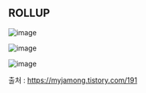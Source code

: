 ## ROLLUP


![image](https://user-images.githubusercontent.com/57666307/177911370-e0afd598-2595-46a9-aef2-4b523c969553.png)


![image](https://user-images.githubusercontent.com/57666307/177911411-36be3a97-1f8c-4439-9b87-fb2dce7ae3e7.png)

![image](https://user-images.githubusercontent.com/57666307/177911494-88f62809-d049-4e3f-8966-733245aba1a0.png)


출처 : https://myjamong.tistory.com/191
